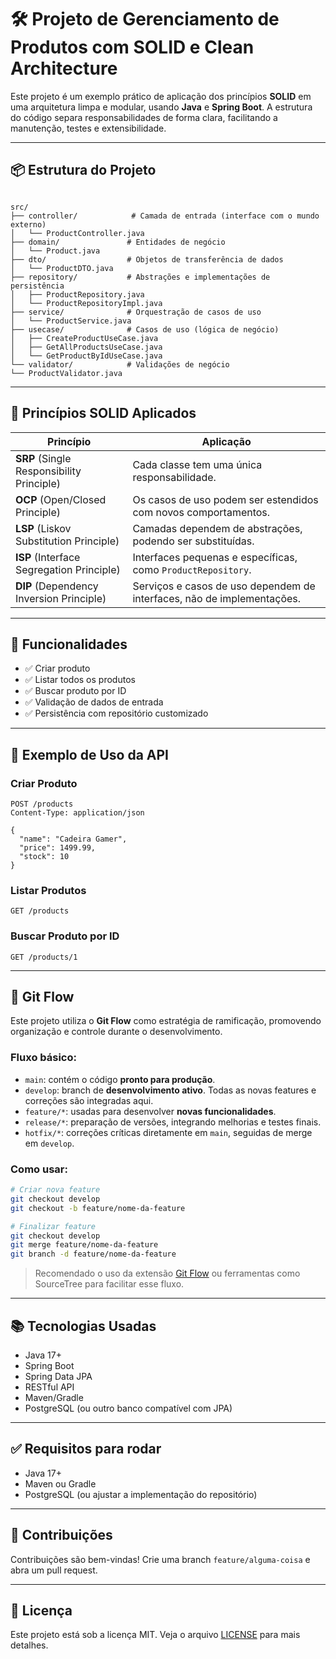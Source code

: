 
# 🛠️ Projeto de Gerenciamento de Produtos com SOLID e Clean Architecture

Este projeto é um exemplo prático de aplicação dos princípios **SOLID** em uma arquitetura limpa e modular, usando **Java** e **Spring Boot**. A estrutura do código separa responsabilidades de forma clara, facilitando a manutenção, testes e extensibilidade.

---

## 📦 Estrutura do Projeto

```

src/
├── controller/            # Camada de entrada (interface com o mundo externo)
│   └── ProductController.java
├── domain/               # Entidades de negócio
│   └── Product.java
├── dto/                  # Objetos de transferência de dados
│   └── ProductDTO.java
├── repository/           # Abstrações e implementações de persistência
│   ├── ProductRepository.java
│   └── ProductRepositoryImpl.java
├── service/              # Orquestração de casos de uso
│   └── ProductService.java
├── usecase/              # Casos de uso (lógica de negócio)
│   ├── CreateProductUseCase.java
│   ├── GetAllProductsUseCase.java
│   └── GetProductByIdUseCase.java
└── validator/            # Validações de negócio
└── ProductValidator.java

````

---

## 🧠 Princípios SOLID Aplicados

| Princípio | Aplicação |
|-----------|-----------|
| **SRP** (Single Responsibility Principle) | Cada classe tem uma única responsabilidade. |
| **OCP** (Open/Closed Principle)          | Os casos de uso podem ser estendidos com novos comportamentos. |
| **LSP** (Liskov Substitution Principle)  | Camadas dependem de abstrações, podendo ser substituídas. |
| **ISP** (Interface Segregation Principle)| Interfaces pequenas e específicas, como `ProductRepository`. |
| **DIP** (Dependency Inversion Principle) | Serviços e casos de uso dependem de interfaces, não de implementações. |

---

## 🚀 Funcionalidades

- ✅ Criar produto
- ✅ Listar todos os produtos
- ✅ Buscar produto por ID
- ✅ Validação de dados de entrada
- ✅ Persistência com repositório customizado

---

## 🧪 Exemplo de Uso da API

### Criar Produto

```http
POST /products
Content-Type: application/json

{
  "name": "Cadeira Gamer",
  "price": 1499.99,
  "stock": 10
}
````

### Listar Produtos

```http
GET /products
```

### Buscar Produto por ID

```http
GET /products/1
```

---

## 🌱 Git Flow

Este projeto utiliza o **Git Flow** como estratégia de ramificação, promovendo organização e controle durante o desenvolvimento.

### Fluxo básico:

* `main`: contém o código **pronto para produção**.
* `develop`: branch de **desenvolvimento ativo**. Todas as novas features e correções são integradas aqui.
* `feature/*`: usadas para desenvolver **novas funcionalidades**.
* `release/*`: preparação de versões, integrando melhorias e testes finais.
* `hotfix/*`: correções críticas diretamente em `main`, seguidas de merge em `develop`.

### Como usar:

```bash
# Criar nova feature
git checkout develop
git checkout -b feature/nome-da-feature

# Finalizar feature
git checkout develop
git merge feature/nome-da-feature
git branch -d feature/nome-da-feature
```

> Recomendado o uso da extensão [Git Flow](https://github.com/nvie/gitflow) ou ferramentas como SourceTree para facilitar esse fluxo.

---

## 📚 Tecnologias Usadas

* Java 17+
* Spring Boot
* Spring Data JPA
* RESTful API
* Maven/Gradle
* PostgreSQL (ou outro banco compatível com JPA)

---

## ✅ Requisitos para rodar

* Java 17+
* Maven ou Gradle
* PostgreSQL (ou ajustar a implementação do repositório)

---

## 🤝 Contribuições

Contribuições são bem-vindas! Crie uma branch `feature/alguma-coisa` e abra um pull request.

---

## 📄 Licença

Este projeto está sob a licença MIT. Veja o arquivo [LICENSE](LICENSE) para mais detalhes.

```

```
